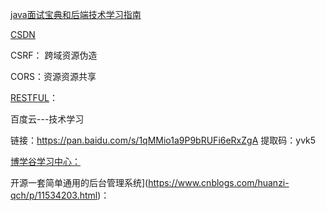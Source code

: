 [java面试宝典和后端技术学习指南](<https://github.com/OUYANGSIHAI/JavaInterview>)

[CSDN](<https://blog.csdn.net/baidu_33094261>)

CSRF： 跨域资源伪造

CORS：资源资源共享

[RESTFUL](http://www.ruanyifeng.com/blog/2011/09/restful.html)：

百度云---技术学习

链接：https://pan.baidu.com/s/1qMMio1a9P9bRUFi6eRxZgA 
提取码：yvk5

[博学谷学习中心：](<https://xuexi.boxuegu.com/?anchor=course>)

开源一套简单通用的后台管理系统](https://www.cnblogs.com/huanzi-qch/p/11534203.html)：